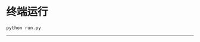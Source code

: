 # 终端运行

```shell
python run.py
```
*****************************************************************************************************************************************************************************************************************************************************************************************************************************************************************************************************************************************************************************************************************************************************************************************************************************************************************************************************************************************************************************************************************************************************************************************************************************************************************************************************************************************************************************************************************************